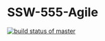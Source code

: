 # SSW-555-Agile

[![build status of master](https://travis-ci.com/smartdev007/SSW-555-Agile.svg?branch=project3)](https://travis-ci.com/smartdev007/SSW-555-Agile)
